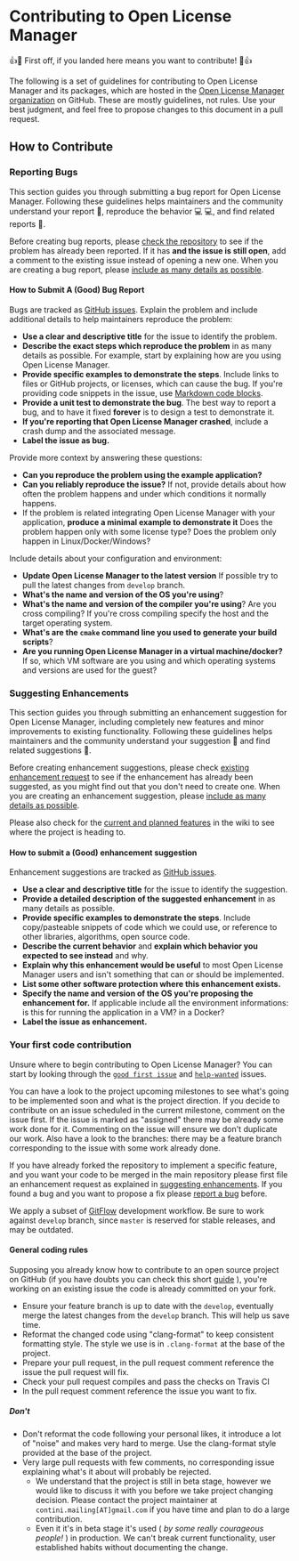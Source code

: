 Contributing to Open License Manager
==========
:+1::tada: First off, if you landed here means you want to contribute! :tada::+1:

The following is a set of guidelines for contributing to Open License Manager and its packages, which are hosted in the [Open License Manager organization](https://github.com/open-license-manager) on GitHub. These are mostly guidelines, not rules. Use your best judgment, and feel free to propose changes to this document in a pull request.

## How to Contribute

### Reporting Bugs

This section guides you through submitting a bug report for Open License Manager. Following these guidelines helps maintainers and the community understand your report :pencil:, reproduce the behavior :computer: :computer:, and find related reports :mag_right:.

Before creating bug reports, please [check the repository](https://github.com/open-license-manager/open-license-manager/issues) to see if the problem has already been reported. If it has **and the issue is still open**, add a comment to the existing issue instead of opening a new one. When you are creating a bug report, please [include as many details as possible](#how-do-i-submit-a-good-bug-report). 

#### How to Submit A (Good) Bug Report

Bugs are tracked as [GitHub issues](https://guides.github.com/features/issues/). Explain the problem and include additional details to help maintainers reproduce the problem:

*  **Use a clear and descriptive title** for the issue to identify the problem.
*  **Describe the exact steps which reproduce the problem** in as many details as possible. For example, start by explaining how are you using Open License Manager. 
*  **Provide specific examples to demonstrate the steps**. Include links to files or GitHub projects, or licenses, which can cause the bug. If you're providing code snippets in the issue, use [Markdown code blocks](https://help.github.com/articles/markdown-basics/#multiple-lines). 
*  **Provide a unit test to demonstrate the bug**. The best way to report a bug, and to have it fixed **forever** is to design a test to demonstrate it. 
*  **If you're reporting that Open License Manager crashed**, include a crash dump and the associated message. 
*  **Label the issue as bug.**

Provide more context by answering these questions:

*  **Can you reproduce the problem using the example application?**
*  **Can you reliably reproduce the issue?** If not, provide details about how often the problem happens and under which conditions it normally happens.
*  If the problem is related integrating Open License Manager with your application, **produce a minimal example to demonstrate it** Does the problem happen only with some license type? Does the problem only happen in Linux/Docker/Windows?

Include details about your configuration and environment:

*  **Update Open License Manager to the latest version** If possible try to pull the latest changes from `develop` branch.
*  **What's the name and version of the OS you're using**?
*  **What's the name and version of the compiler you're using**? Are you cross compiling? If you're cross compiling specify the host and the target operating system.
*  **What's are the `cmake` command line you used to generate your build scripts**? 
*  **Are you running Open License Manager in a virtual machine/docker?** If so, which VM software are you using and which operating systems and versions are used for the guest?

### Suggesting Enhancements

This section guides you through submitting an enhancement suggestion for Open License Manager, including completely new features and minor improvements to existing functionality. Following these guidelines helps maintainers and the community understand your suggestion :pencil: and find related suggestions :mag_right:.

Before creating enhancement suggestions, please check [existing enhancement request](https://github.com/open-license-manager/open-license-manager/issues?utf8=%E2%9C%93&q=is%3Aissue+label%3Aenhancement) to see if the enhancement has already been suggested, as you might find out that you don't need to create one. When you are creating an enhancement suggestion, please [include as many details as possible](#how-do-i-submit-a-good-enhancement-suggestion). 

Please also check for the [current and planned features](https://github.com/open-license-manager/open-license-manager/wiki/features) in the wiki to see where the project is heading to.

#### How to submit a (Good) enhancement suggestion

Enhancement suggestions are tracked as [GitHub issues](https://guides.github.com/features/issues/). 

*  **Use a clear and descriptive title** for the issue to identify the suggestion.
*  **Provide a detailed description of the suggested enhancement** in as many details as possible.
*  **Provide specific examples to demonstrate the steps**. Include copy/pasteable snippets of code which we could use, or reference to other libraries, algorithms, open source code.
*  **Describe the current behavior** and **explain which behavior you expected to see instead** and why.
*  **Explain why this enhancement would be useful** to most Open License Manager users and isn't something that can or should be implemented.
*  **List some other software protection where this enhancement exists.**
*  **Specify the name and version of the OS you're proposing the enhancement for.** If applicable include all the environment informations: is this for running the application in a VM? in a Docker?
*  **Label the issue as enhancement.**

### Your first code contribution

Unsure where to begin contributing to Open License Manager? You can start by looking through the [`good first issue`](https://github.com/open-license-manager/open-license-manager/issues?utf8=%E2%9C%93&q=is%3Aissue+is%3Aopen+label%3A%22good+first+issue%22) and [`help-wanted`](https://github.com/open-license-manager/open-license-manager/issues?q=is%3Aissue+is%3Aopen+label%3A%22help+wanted%22) issues. 

You can have a look to the project upcoming milestones to see what's going to be implemented soon and what is the project direction. If you decide to contribute on an issue scheduled in the current milestone, comment on the issue first. If the issue is marked as "assigned" there may be already some work done for it. Commenting on the issue will ensure we don't duplicate our work. Also have a look to the branches:  there may be a feature branch corresponding to the issue with some work already done.   

If you have already forked the repository to implement a specific feature, and you want your code to be merged in the main repository please first file an enhancement request as explained in [suggesting enhancements](#suggesting-enhancements). If you found a bug and you want to propose a fix please [report a bug](#reporting-bugs) before.

We apply a subset of [GitFlow](https://nvie.com/posts/a-successful-git-branching-model) development workflow. Be sure to work against `develop` branch, since `master` is reserved for stable releases, and may be outdated.
 
#### General coding rules

Supposing you already know how to contribute to an open source project on GitHub (if you have doubts you can check this short [guide](https://git-scm.com/book/en/v2/GitHub-Contributing-to-a-Project) ), you're working on an existing issue the code is already committed on your fork. 

*  Ensure your feature branch is up to date with the `develop`, eventually merge the latest changes from the `develop` branch. This will help us save time.
*  Reformat the changed code using "clang-format" to keep consistent formatting style. The style we use is in `.clang-format` at the base of the project.
*  Prepare your pull request, in the pull request comment reference the issue the pull request will fix.
*  Check your pull request compiles and pass the checks on Travis CI
*  In the pull request comment reference the issue you want to fix.

##### Don't
*  Don't reformat the code following your personal likes, it introduce a lot of "noise" and makes very hard to merge. Use the clang-format style provided at the base of the project.
*  Very large pull requests with few comments, no corresponding issue explaining what's it about will probably be rejected.
    *  We understand that the project is still in beta stage, however we would like to discuss it with you before we take project changing decision. Please contact the project maintainer at `contini.mailing[AT]gmail.com` if you have time and plan to do a large contribution.
    *  Even it it's in beta stage it's used ( _by some really courageous people!_ ) in production. We can't break current functionality, user established habits without documenting the change.

  